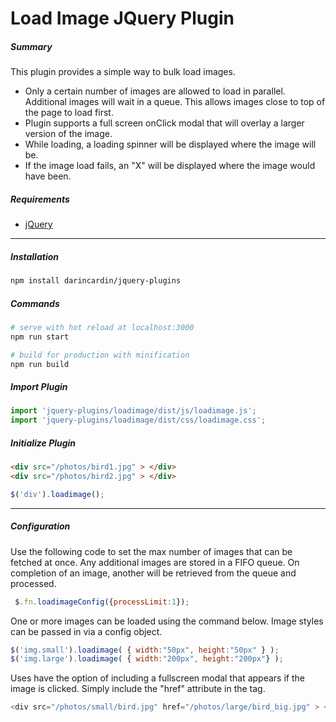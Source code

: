 # Load Image JQuery Plugin

##### Summary
This plugin provides a simple way to bulk load images.

* Only a certain number of images are allowed to load in parallel. Additional images will wait in a queue. This allows images close to top of the page to load first.
* Plugin supports a full screen onClick modal that will overlay a larger version of the image. 
* While loading, a  loading spinner will be displayed where the image will be.
* If the image load fails, an "X" will be displayed where the image would have been.
  

##### Requirements

  + [jQuery](http://jquery.com/)

-----
##### Installation 


```bash
npm install darincardin/jquery-plugins
```

##### Commands

```bash
# serve with hot reload at localhost:3000
npm run start

# build for production with minification
npm run build
```

##### Import Plugin

```javascript
import 'jquery-plugins/loadimage/dist/js/loadimage.js';
import 'jquery-plugins/loadimage/dist/css/loadimage.css';
```


##### Initialize Plugin

```html
<div src="/photos/bird1.jpg" > </div>
<div src="/photos/bird2.jpg" > </div>	
```

```javascript
$('div').loadimage();
```
-----
##### Configuration


Use the following code to set the max number of images that can be fetched at once. Any additional images are stored in a FIFO queue. 
On completion of an image, another will be retrieved from the queue and processed.

```javascript
 $.fn.loadimageConfig({processLimit:1});  
```


One or more images can be loaded using the command below. Image styles can be passed in via a config object. 

```javascript
$('img.small').loadimage( { width:"50px", height:"50px" } ); 
$('img.large').loadimage( { width:"200px", height:"200px"} ); 
```



Uses have the option of including a fullscreen modal that appears if the image is clicked. Simply include the "href" attribute in the tag.


```javascript
<div src="/photos/small/bird.jpg" href="/photos/large/bird_big.jpg" > </div>
```



